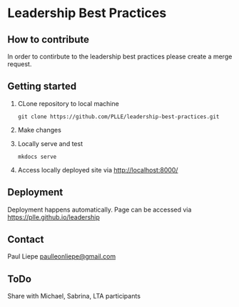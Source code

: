 # Leadership Best Practices

## How to contribute

In order to contirbute to the leadership best practices please create a merge request.

## Getting started

1. CLone repository to local machine

    ```console
    git clone https://github.com/PLLE/leadership-best-practices.git
    ```

2. Make changes
3. Locally serve and test

    ```console
    mkdocs serve
    ```

4. Access locally deployed site via <http://localhost:8000/>

## Deployment

Deployment happens automatically.
Page can be accessed via <https://plle.github.io/leadership>

## Contact

Paul Liepe <paulleonliepe@gmail.com>


## ToDo

Share with Michael, Sabrina, LTA participants
